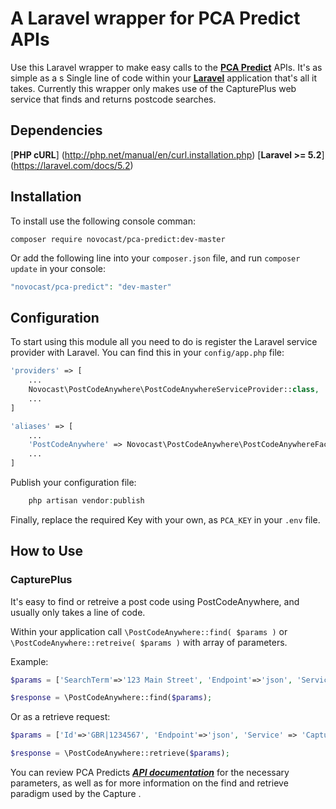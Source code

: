 # A Laravel wrapper for PCA Predict APIs

Use this Laravel wrapper to make easy calls to the [**PCA Predict**](http://www.postcodeanywhere.co.uk/) APIs. It's as simple as a s
Single line of code within your [**Laravel**](http://laravel.com/) application that's all it takes.
Currently this wrapper only makes use of the CapturePlus web service that finds and returns postcode searches.


Dependencies
------------
[**PHP cURL**] (http://php.net/manual/en/curl.installation.php)
[**Laravel >= 5.2**] (https://laravel.com/docs/5.2)


Installation
------------

To install use the following console comman:
```
composer require novocast/pca-predict:dev-master
```

Or add the following line into your `composer.json` file, and run `composer update` in your console:

```php
"novocast/pca-predict": "dev-master"
```


Configuration
-------------

To start using this module all you need to do is register the Laravel service provider with Laravel. You can find this in your `config/app.php` file:

```php
'providers' => [
	...
    Novocast\PostCodeAnywhere\PostCodeAnywhereServiceProvider::class,
    ...
]

'aliases' => [
	...
    'PostCodeAnywhere' => Novocast\PostCodeAnywhere\PostCodeAnywhereFacade::class,
    ...
]
```

Publish your configuration file:

```php 
    php artisan vendor:publish
``` 

Finally, replace the required Key with your own, as `PCA_KEY` in your `.env` file.


How to Use
-----
### CapturePlus ###
It's easy to find or retreive a post code using PostCodeAnywhere, and usually only takes a line of code.

Within your application call `\PostCodeAnywhere::find( $params )` or `\PostCodeAnywhere::retreive( $params )` with array of parameters.

Example:

```php
$params = ['SearchTerm'=>'123 Main Street', 'Endpoint'=>'json', 'Service' => 'CapturePlus'];
```

```php
$response = \PostCodeAnywhere::find($params);
```

Or as a retrieve request:

```php
$params = ['Id'=>'GBR|1234567', 'Endpoint'=>'json', 'Service' => 'CapturePlus'];
```

```php
$response = \PostCodeAnywhere::retrieve($params);
```

You can review PCA Predicts [***API documentation***](http://www.postcodeanywhere.co.uk/support/webservice/postcodeanywhere/interactive/findbypostcode/1/) for the necessary parameters, as well as for more information on the find and retrieve paradigm used by the Capture .

